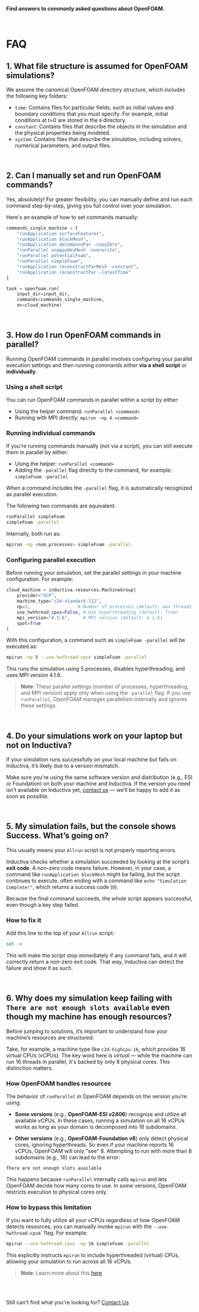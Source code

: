 **Find answers to commonly asked questions about OpenFOAM.**

<br>

# FAQ

## 1. What file structure is assumed for OpenFOAM simulations?
We assume the canonical OpenFOAM directory structure, which includes the following key folders:

- `time`: Contains files for particular fields, such as
initial values and boundary conditions that you must specify. For example, 
initial conditions at  t=0  are stored in the `0` directory.
- `constant`: Contains files that describe the objects in the simulation and the 
physical properties being modeled.
- `system`: Contains files that describe the simulation, including solvers, 
numerical parameters, and output files. 

<br>

## 2. Can I manually set and run OpenFOAM commands?
Yes, absolutely! For greater flexibility, you can manually define and run each command step-by-step, giving you full control over your simulation.

Here's an example of how to set commands manually:

```python
commands_single_machine = [
    "runApplication surfaceFeatures",
    "runApplication blockMesh",
    "runApplication decomposePar -copyZero",
    "runParallel snappyHexMesh -overwrite",
    "runParallel potentialFoam",
    "runParallel simpleFoam",
    "runApplication reconstructParMesh -constant",
    "runApplication reconstructPar -latestTime"
]

task = openfoam.run(
    input_dir=input_dir,
    commands=commands_single_machine,
    on=cloud_machine)
```

<br>

## 3. How do I run OpenFOAM commands in parallel?
Running OpenFOAM commands in parallel involves configuring your parallel execution settings and then running 
commands either **via a shell script** or **individually**.

### Using a shell script
You can run OpenFOAM commands in parallel within a script by either:

* Using the helper command: `runParallel <command>`
* Running with MPI directly: `mpirun -np 4 <command>`

### Running individual commands
If you're running commands manually (not via a script), you can still execute them in parallel by either:

* Using the helper: `runParallel <command>`
* Adding the `-parallel` flag directly to the command, for example: `simpleFoam -parallel`

When a command includes the `-parallel` flag, it is automatically recognized as parallel execution. 

The following two commands are equivalent:

```bash
runParallel simpleFoam
simpleFoam -parallel
```

Internally, both run as:

```bash
mpirun -np <num_processes> simpleFoam -parallel
```

### Configuring parallel execution
Before running your simulation, set the parallel settings in your machine configuration. For example:

```python
cloud_machine = inductiva.resources.MachineGroup(
    provider="GCP",
    machine_type="c2d-standard-112",
    np=5,                  # Number of processes (default: max threads)
    use_hwthread_cpus=False, # Use hyperthreading (default: True)
    mpi_version="4.1.6",     # MPI version (default: 4.1.6)
    spot=True
)
```

With this configuration, a command such as `simpleFoam -parallel` will be executed as:

```bash
mpirun -np 5 --use-hwthread-cpus simpleFoam -parallel
```

This runs the simulation using 5 processes, disables hyperthreading, and uses MPI version 4.1.6.

> **Note**: These parallel settings (number of processes, hyperthreading, and MPI version) apply only when using the `-parallel` flag. 
If you use `runParallel`, OpenFOAM manages parallelism internally and ignores these settings.

<br>


## 4. Do your simulations work on your laptop but not on Inductiva?

If your simulation runs successfully on your local machine but fails on Inductiva,
it’s likely due to a version mismatch.

Make sure you're using the same software version and distribution
(e.g., ESI or Foundation) on both your machine and Inductiva. If the version
you need isn’t available on Inductiva yet,
[contact us](mailto:support@inductiva.ai) — we’ll be happy to add it as soon as possible.

<br>

## 5. My simulation fails, but the console shows Success. What’s going on?

This usually means your `Allrun` script is not properly reporting errors.

Inductiva checks whether a simulation succeeded by looking at the script’s
**exit code**. A non-zero code means failure. However, in your case, a command
like `runApplication blockMesh` might be failing, but the script continues to
execute, often ending with a command like `echo "Simulation Complete!"`,
which returns a success code (`0`).

Because the final command succeeds, the whole script appears successful, even
though a key step failed.

### How to fix it

Add this line to the top of your `Allrun` script:

```bash
set -e
```

This will make the script stop immediately if any command fails, and it will
correctly return a non-zero exit code. That way, Inductiva can detect the
failure and show it as such.

<br>

## 6. Why does my simulation keep failing with `There are not enough slots available` even though my machine has enough resources?
Before jumping to solutions, it’s important to understand how your machine’s resources are structured.

Take, for example, a machine type like `c2d-highcpu-16`, which provides 16 virtual CPUs (vCPUs). The key word here is *virtual* — while the machine can run 16 threads in parallel, it's backed by only 8 physical cores. This distinction matters.

### How OpenFOAM handles resources
The behavior of `runParallel` in OpenFOAM depends on the version you’re using:

* **Some versions** (e.g., **OpenFOAM-ESI v2406**) recognize and utilize all available vCPUs. In these cases, running a simulation on all 16 vCPUs works as long as your domain is decomposed into 16 subdomains.

* **Other versions** (e.g., **OpenFOAM-Foundation v8**) only detect physical cores, ignoring hyperthreads. So even if your machine reports 16 vCPUs, OpenFOAM will only "see" 8. Attempting to run with more than 8 subdomains (e.g., 16) can lead to the error:

```
There are not enough slots available
```

This happens because `runParallel` internally calls `mpirun` and lets OpenFOAM decide how many cores to use. In some versions, OpenFOAM restricts execution to physical cores only.

### How to bypass this limitation
If you want to fully utilize all your vCPUs regardless of how OpenFOAM detects resources, you can manually invoke `mpirun` with the `--use-hwthread-cpu`s` flag. For example:

```bash
mpirun --use-hwthread-cpus -np 16 simpleFoam -parallel
```

This explicitly instructs `mpirun` to include hyperthreaded (virtual) CPUs, allowing your simulation to run across all 16 vCPUs.

> **Note**: Learn more about this [here](https://inductiva.ai/guides/how-it-works/machines/understanding-mpi)

<br>
<br>

Still can't find what you're looking for? [Contact Us](mailto:support@inductiva.ai)
